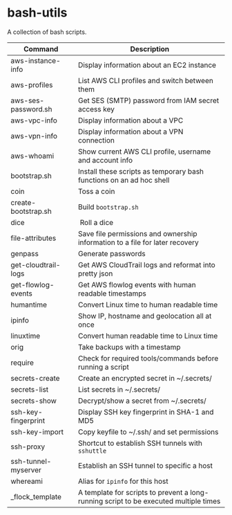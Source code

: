 # bash-utils
A collection of bash scripts.

| Command | Description |
| --- | --- |
| aws-instance-info | Display information about an EC2 instance |
| aws-profiles | List AWS CLI profiles and switch between them |
| aws-ses-password.sh | Get SES (SMTP) password from IAM secret access key |
| aws-vpc-info | Display information about a VPC |
| aws-vpn-info | Display information about a VPN connection |
| aws-whoami | Show current AWS CLI profile, username and account info |
| bootstrap.sh | Install these scripts as temporary bash functions on an ad hoc shell |
| coin | Toss a coin |
| create-bootstrap.sh | Build `bootstrap.sh` |
| dice | Roll a dice |
| file-attributes | Save file permissions and ownership information to a file for later recovery |
| genpass | Generate passwords |
| get-cloudtrail-logs | Get AWS CloudTrail logs and reformat into pretty json |
| get-flowlog-events | Get AWS flowlog events with human readable timestamps |
| humantime | Convert Linux time to human readable time |
| ipinfo | Show IP, hostname and geolocation all at once |
| linuxtime | Convert human readable time to Linux time |
| orig | Take backups with a timestamp |
| require | Check for required tools/commands before running a script |
| secrets-create | Create an encrypted secret in ~/.secrets/ |
| secrets-list | List secrets in ~/.secrets/ |
| secrets-show | Decrypt/show a secret from ~/.secrets/ |
| ssh-key-fingerprint | Display SSH key fingerprint in SHA-1 and MD5 |
| ssh-key-import | Copy keyfile to ~/.ssh/ and set permissions |
| ssh-proxy | Shortcut to establish SSH tunnels with `sshuttle` |
| ssh-tunnel-myserver | Establish an SSH tunnel to specific a host |
| whereami | Alias for `ipinfo` for this host |
| _flock_template | A template for scripts to prevent a long-running script to be executed multiple times |
